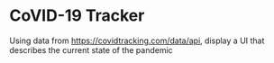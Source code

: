 # CoVID-19 Tracker

Using data from https://covidtracking.com/data/api, display a UI that describes the current state of the pandemic
